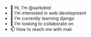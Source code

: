 - 👋 Hi, I’m @sarbdeol
- 👀 I’m interested in web development 
- 🌱 I’m currently learning django
- 💞️ I’m looking to collaborate on
- 📫 How to reach me with mail

<!---
sarbdeol/sarbdeol is a ✨ special ✨ repository because its `README.md` (this file) appears on your GitHub profile.
You can click the Preview link to take a look at your changes.
--->
